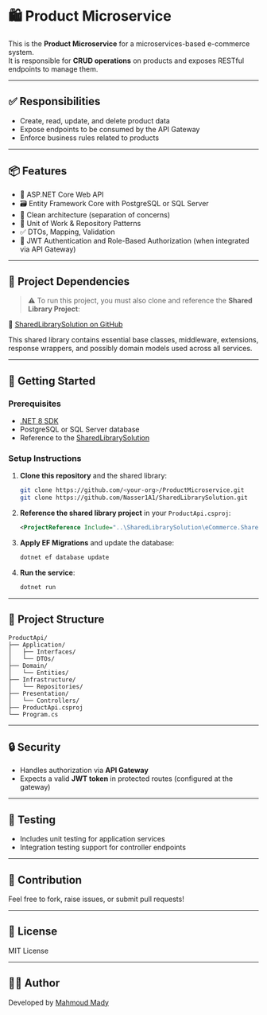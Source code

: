# 🛍️ Product Microservice

This is the **Product Microservice** for a microservices-based e-commerce system.  
It is responsible for **CRUD operations** on products and exposes RESTful endpoints to manage them.

---

## ✅ Responsibilities

- Create, read, update, and delete product data
- Expose endpoints to be consumed by the API Gateway
- Enforce business rules related to products

---

## 📦 Features

- 🔧 ASP.NET Core Web API
- 🗃️ Entity Framework Core with PostgreSQL or SQL Server
- 🧱 Clean architecture (separation of concerns)
- 🧪 Unit of Work & Repository Patterns
- ✅ DTOs, Mapping, Validation
- 🔐 JWT Authentication and Role-Based Authorization (when integrated via API Gateway)

---

## 🧩 Project Dependencies

> ⚠️ To run this project, you must also clone and reference the **Shared Library Project**:

🔗 [SharedLibrarySolution on GitHub](https://github.com/Nasser1A1/SharedLibrarySolution)

This shared library contains essential base classes, middleware, extensions, response wrappers, and possibly domain models used across all services.

---

## 🚀 Getting Started

### Prerequisites

- [.NET 8 SDK](https://dotnet.microsoft.com/)
- PostgreSQL or SQL Server database
- Reference to the [SharedLibrarySolution](https://github.com/Nasser1A1/SharedLibrarySolution)

### Setup Instructions

1. **Clone this repository** and the shared library:
   ```bash
   git clone https://github.com/<your-org>/ProductMicroservice.git
   git clone https://github.com/Nasser1A1/SharedLibrarySolution.git
   ```

2. **Reference the shared library project** in your `ProductApi.csproj`:
   ```xml
   <ProjectReference Include="..\SharedLibrarySolution\eCommerce.SharedLib\eCommerce.SharedLib.csproj" />
   ```

3. **Apply EF Migrations** and update the database:
   ```bash
   dotnet ef database update
   ```

4. **Run the service**:
   ```bash
   dotnet run
   ```

---

## 📁 Project Structure

```
ProductApi/
├── Application/
│   ├── Interfaces/
│   └── DTOs/
├── Domain/
│   └── Entities/
├── Infrastructure/
│   └── Repositories/
├── Presentation/
│   └── Controllers/
├── ProductApi.csproj
└── Program.cs
```

---

## 🔒 Security

- Handles authorization via **API Gateway**
- Expects a valid **JWT token** in protected routes (configured at the gateway)

---

## 🧪 Testing

- Includes unit testing for application services
- Integration testing support for controller endpoints

---

## 🤝 Contribution

Feel free to fork, raise issues, or submit pull requests!

---

## 📄 License

MIT License

---

## 👨‍💻 Author

Developed by [Mahmoud Mady](https://github.com/MahmoudMady)
